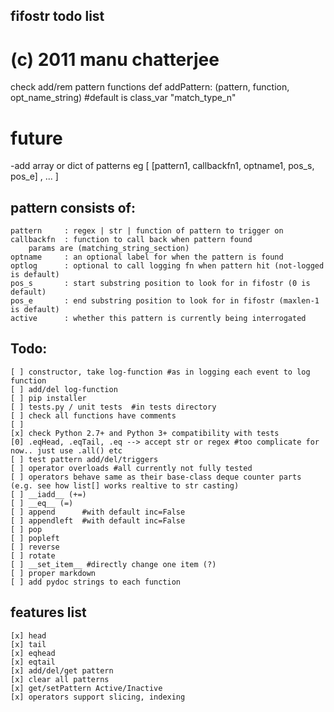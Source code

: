 ## fifostr todo list
#
#  (c) 2011 manu chatterjee 

check add/rem pattern functions
def addPattern: (pattern, function, opt_name_string) #default is class_var "match_type_n"



# future
-add array or dict of patterns  eg
	[
		[pattern1, callbackfn1, optname1,  pos_s, pos_e] ,
		...
	]


## pattern consists of:
	pattern 	: regex | str | function of pattern to trigger on
	callbackfn 	: function to call back when pattern found
		params are (matching_string_section) 
	optname 	: an optional label for when the pattern is found
	optlog		: optional to call logging fn when pattern hit (not-logged is default)
	pos_s		: start substring position to look for in fifostr (0 is default)
	pos_e		: end substring position to look for in fifostr (maxlen-1 is default)
	active		: whether this pattern is currently being interrogated

## Todo:
	[ ] constructor, take log-function #as in logging each event to log function
	[ ] add/del log-function
	[ ] pip installer
	[ ] tests.py / unit tests  #in tests directory
	[ ] check all functions have comments
	[ ] 
	[x] check Python 2.7+ and Python 3+ compatibility with tests
	[0] .eqHead, .eqTail, .eq --> accept str or regex #too complicate for now.. just use .all() etc
	[ ] test pattern add/del/triggers
	[ ] operator overloads #all currently not fully tested
	[ ] operators behave same as their base-class deque counter parts (e.g. see how list[] works realtive to str casting)
	[ ] __iadd__ (+=)
	[ ] __eq__ (=)
	[ ] append 		#with default inc=False 
	[ ] appendleft  #with default inc=False
	[ ] pop
	[ ] popleft
	[ ] reverse
	[ ] rotate
	[ ] __set_item__ #directly change one item (?)
	[ ]	proper markdown
	[ ] add pydoc strings to each function

## features list
	[x] head
	[x] tail
	[x] eqhead
	[x] eqtail
	[x] add/del/get pattern
	[x] clear all patterns
	[x] get/setPattern Active/Inactive
	[x] operators support slicing, indexing

